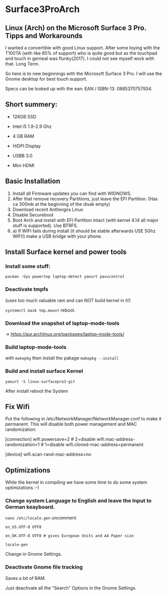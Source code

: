# Surface3ProArch
Linux (Arch) on the Microsoft Surface 3 Pro. Tipps and Workarounds
------
I wanted a convertible with good Linux support. After some toying with the T100TA (with like 85% of support) who is quite good but as the touchpad and touch in gerneal was flunky(2017). I could not see myself work with that. Long Term.

So here is to new beginnings with the Microsoft Surface 3 Pro. I will use the Gnome desktop for best touch support.

Specs can be looked up with the ean: EAN / ISBN-13:	0885370757934.

## Short summery:

- 128GB SSD

- Intel i5 1.9-2.9 Ghz

- 4 GB RAM

- HiDPI Display

- USBB 3.0

- Mini HDMI

## Basic Installation

1. Install all Firmware updates you can find with WIDNOWS.
2. After that remove recovery Partitions, just leave the EFI Partition. (Has ca 300mb at the beginning of the disak empty)
3. Download recent Anthergos Linux
4. Disable Secureboot
5. Boot Arch and install with EFI Partition intact (with kernel 4.14 all major stuff is supported). Use BTRFS.
5. a) If WIFI fails during install (it should be stable afterwards USE 5Ghz WIFI!) make a USB bridge with your phone.

## Install Surface kernel and power tools

### Install some stuff:

`pacman -Syu powertop laptop-detect yaourt pavucontrol`

### Deactivate tmpfs 
(uses too much valuable ram and can NOT build kernel in it!)

`systemctl mask tmp.mount`
reboot.

### Download the snapshot of laptop-mode-tools

-> https://aur.archlinux.org/packages/laptop-mode-tools/

### Build laptop-mode-tools 
with `makepkg` then install the pakage `makepkg --install`

### Build and install surface Kernel

`yaourt -S linux-surfacepro3-git`

After install reboot the System

## Fix Wifi

Put the following in /etc/NetworkManager/NetworkManager.conf to make it permanent. This will disable both power management and MAC randomization:

[connection]
wifi.powersave=2  # 2=disable
wifi.mac-address-randomization=1 # 1=disable
wifi.cloned-mac-address=permanent

[device]
wifi.scan-rand-mac-address=no

## Optimizations

While the kernel in compiling we have some time to do some system optimizations :-)

### Change system Language to English and leave the Input to German keayboard.

`nano /etc/locale.gen` uncomment

`en_US.UTF-8 UTF8`

`en_DK.UTF-8 UTF8 # gives European Units and A4 Paper size`

`locale-gen`

Change in Gnome Settings.

### Deactivate Gnome file tracking
Saves a bit of RAM.

Just deactivate all the "Search" Options in the Gnome Settings.


